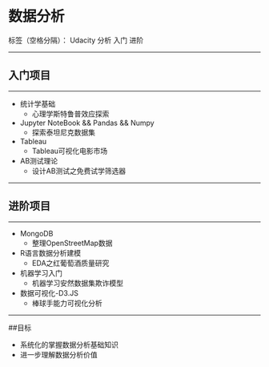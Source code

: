 ﻿# 数据分析
标签（空格分隔）： Udacity 分析 入门 进阶

---

## 入门项目

---

- 统计学基础
  + 心理学斯特鲁普效应探索
- Jupyter NoteBook && Pandas && Numpy
  + 探索泰坦尼克数据集
- Tableau
  + Tableau可视化电影市场
- AB测试理论
  + 设计AB测试之免费试学筛选器

---

## 进阶项目

---

- MongoDB
  + 整理OpenStreetMap数据
- R语言数据分析建模
  + EDA之红葡萄酒质量研究
- 机器学习入门
  + 机器学习安然数据集欺诈模型
- 数据可视化-D3.JS
  + 棒球手能力可视化分析

---

##目标

* 系统化的掌握数据分析基础知识
* 进一步理解数据分析价值






